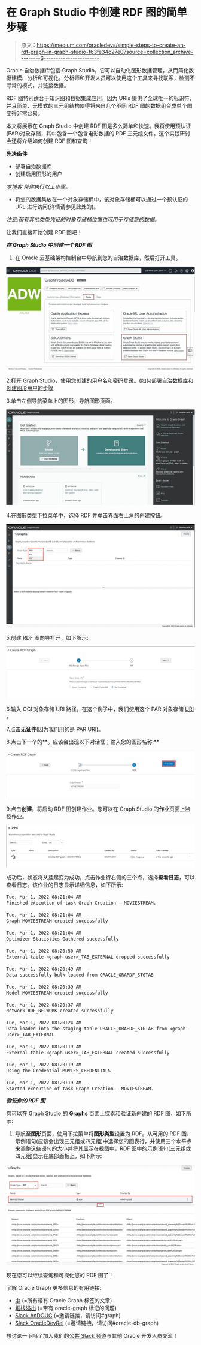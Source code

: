 # 在 Graph Studio 中创建 RDF 图的简单步骤

> 原文：<https://medium.com/oracledevs/simple-steps-to-create-an-rdf-graph-in-graph-studio-f63fe34c27e0?source=collection_archive---------6----------------------->

Oracle 自治数据库包括 Graph Studio，它可以自动化图形数据管理，从而简化数据建模、分析和可视化。分析师和开发人员可以使用这个工具来寻找联系，检测不寻常的模式，并链接数据。

RDF 图特别适合于知识图和数据集成应用，因为 URIs 提供了全球唯一的标识符，并且简单、无模式的三元组结构使得将来自几个不同 RDF 图的数据组合成单个图变得非常容易。

本文将展示在 Graph Studio 中创建 RDF 图是多么简单和快速。我将使用预认证(PAR)对象存储，其中包含一个包含电影数据的 RDF 三元组文件。这个实践研讨会还将介绍如何创建 RDF 图和查询！

**先决条件**

*   部署自治数据库
*   创建启用图形的用户

[*本博客*](/@rahultasker/set-up-your-autonomous-database-to-use-graph-studio-9e7d1cbf46c8) *帮你执行以上步骤。*

*   将您的数据集放在一个对象存储桶中，该对象存储桶可以通过一个预认证的 URL 进行访问(详情请参见此处的)。

*注意:带有其他类型凭证的对象存储桶位置也可用于存储您的数据。*

让我们直接开始创建 RDF 图吧！

***在 Graph Studio 中创建一个 RDF 图***

1.  在 Oracle 云基础架构控制台中导航到您的自治数据库，然后打开工具。

![](img/d37582d7cc2d9f0420e6d233e5a67639.png)

2.打开 Graph Studio，使用您创建的用户名和密码登录。([如何部署自治数据库和创建图形用户的步骤](/@rahultasker/set-up-your-autonomous-database-to-use-graph-studio-9e7d1cbf46c8)

3.单击左侧导航菜单上的图形，导航图形页面。

![](img/98edc3dfdc1545bc2edc91dd01c4f3b2.png)

4.在图形类型下拉菜单中，选择 RDF 并单击界面右上角的创建按钮。

![](img/9d3a9979bb40f5e03a64caa0b7eac6de.png)

5.创建 RDF 图向导打开，如下所示:

![](img/13c7829b4b1013cbbc2d7ca3b3459a26.png)

6.输入 OCI 对象存储 URI 路径。在这个例子中，我们使用这个 PAR 对象存储 [URI](https://objectstorage.us-ashburn-1.oraclecloud.com/p/VEKec7t0mGwBkJX92Jn0nMptuXIlEpJ5XJA-A6C9PymRgY2LhKbjWqHeB5rVBbaV/n/c4u04/b/livelabsfiles/o/data-management-library-files/moviestream_rdf.nt) 。

7.点击**无证件**(因为我们用的是 PAR URI)。

8.点击下一个的**。应该会出现以下对话框；输入您的图形名称:**

![](img/8cec510f9be2945bbe22af7fcd0959cd.png)

9.点击**创建**。将启动 RDF 图创建作业。您可以在 Graph Studio 的**作业**页面上监控作业。

![](img/82ba993642990da702642eb30004e4a2.png)

成功后，状态将从挂起变为成功，点击作业行右侧的三个点，选择**查看日志**，可以查看日志。该作业的日志显示详细信息，如下所示:

```
Tue, Mar 1, 2022 08:21:04 AM
Finished execution of task Graph Creation - MOVIESTREAM.

Tue, Mar 1, 2022 08:21:04 AM
Graph MOVIESTREAM created successfully

Tue, Mar 1, 2022 08:21:04 AM
Optimizer Statistics Gathered successfully

Tue, Mar 1, 2022 08:20:50 AM
External table <graph-user>_TAB_EXTERNAL dropped successfully

Tue, Mar 1, 2022 08:20:49 AM
Data successfully bulk loaded from ORACLE_ORARDF_STGTAB

Tue, Mar 1, 2022 08:20:39 AM
Model MOVIESTREAM created successfully

Tue, Mar 1, 2022 08:20:37 AM
Network RDF_NETWORK created successfully

Tue, Mar 1, 2022 08:20:24 AM
Data loaded into the staging table ORACLE_ORARDF_STGTAB from <graph-user>_TAB_EXTERNAL

Tue, Mar 1, 2022 08:20:19 AM
External table <graph-user>_TAB_EXTERNAL created successfully

Tue, Mar 1, 2022 08:20:19 AM
Using the Credential MOVIES_CREDENTIALS

Tue, Mar 1, 2022 08:20:19 AM
Started execution of task Graph Creation - MOVIESTREAM.
```

***验证你的 RDF 图***

您可以在 Graph Studio 的 **Graphs** 页面上探索和验证新创建的 RDF 图，如下所示:

1.  导航至**图形**页面，使用下拉菜单将**图形类型**设置为 RDF。从可用的 RDF 图、示例语句(应该会出现三元组或四元组)中选择您的图表行，并使用三个水平点来调整这些语句的大小并将其显示在视图中。RDF 图中的示例语句(三元组或四元组)显示在底部面板上，如下所示:

![](img/6433e219d354f6c1ff020a4b55234d34.png)

现在您可以继续查询和可视化您的 RDF 图了！

了解 Oracle Graph 更多信息的有用链接:

*   [中](/tag/oracle-graph) (=所有带有 Oracle Graph 标签的文章)
*   [堆栈溢出](https://stackoverflow.com/questions/tagged/oracle-graph) (=带有 oracle-graph 标记的问题)
*   [Slack AnDOUC](https://join.slack.com/t/andouc/shared_invite/zt-1a2hmiz6f-vLlblcQyv0t9FMraMMP5uQ) (=邀请链接，请访问#graph)
*   [Slack OracleDevRel](https://join.slack.com/t/oracledevrel/shared_invite/zt-uffjmwh3-ksmv2ii9YxSkc6IpbokL1g) (=邀请链接，请访问#oracle-db-graph)

想讨论一下吗？加入我们的[公共 Slack 频道](https://bit.ly/devrel_slack)与其他 Oracle 开发人员交流！